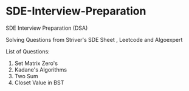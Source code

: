 # SDE-Interview-Preparation
SDE Interview Preparation (DSA)

Solving Questions from Striver's SDE Sheet , Leetcode and Algoexpert

List of Questions:

1. Set Matrix Zero's
2. Kadane's Algorithms
3. Two Sum
4. Closet Value in BST
